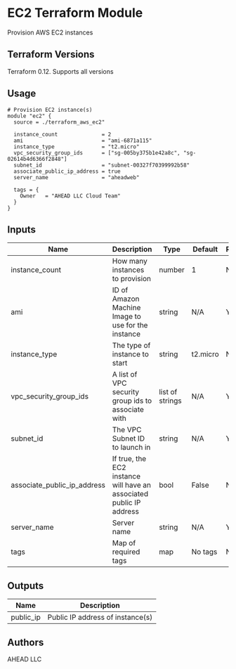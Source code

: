 # EC2 Terraform Module

Provision AWS EC2 instances

## Terraform Versions

Terraform 0.12. Supports all versions

## Usage

```
# Provision EC2 instance(s)
module "ec2" {
  source = ./terraform_aws_ec2"

  instance_count              = 2
  ami                         = "ami-6871a115"
  instance_type               = "t2.micro"
  vpc_security_group_ids      = ["sg-005by375b1e42a8c", "sg-02614b4d6366f2848"]
  subnet_id                   = "subnet-00327f70399992b58"
  associate_public_ip_address = true
  server_name                 = "aheadweb"

  tags = {
    Owner   = "AHEAD LLC Cloud Team"
  }
}
```

## Inputs

| Name                        | Description                                                         | Type            | Default  | Required |
|-----------------------------|---------------------------------------------------------------------|-----------------|----------|----------|
| instance_count              | How many instances to provision                                     | number          | 1        | No       |
| ami                         | ID of Amazon Machine Image to use for the instance                  | string          | N/A      | Yes      |
| instance_type               | The type of instance to start                                       | string          | t2.micro | No       |
| vpc_security_group_ids      | A list of VPC security group ids to associate with                  | list of strings | N/A      | Yes      |
| subnet_id                   | The VPC Subnet ID to launch in                                      | string          | N/A      | Yes      |
| associate_public_ip_address | If true, the EC2 instance will have an associated public IP address | bool            | False    | No       |
| server_name                 | Server name                                                         | string          | N/A      | Yes      |
| tags                        | Map of required tags                                                | map             | No tags  | No       |

## Outputs

| Name      | Description                      |
|-----------|----------------------------------|
| public_ip | Public IP address of instance(s) |

## Authors

AHEAD LLC
